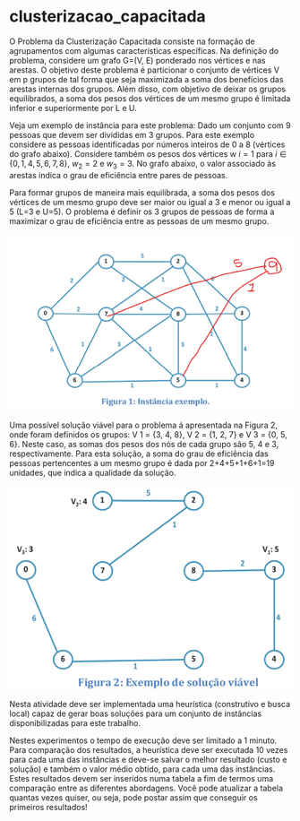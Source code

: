 # clusterizacao_capacitada

O Problema da Clusterização Capacitada consiste na formação de agrupamentos com algumas
características específicas. Na definição do problema, considere um grafo G=(V, E) ponderado nos
vértices e nas arestas. O objetivo deste problema é particionar o conjunto de vértices V em p grupos
de tal forma que seja maximizada a soma dos benefícios das arestas internas dos grupos. Além disso,
com objetivo de deixar os grupos equilibrados, a soma dos pesos dos vértices de um mesmo grupo
é limitada inferior e superiormente por L e U.

Veja um exemplo de instância para este problema: Dado um conjunto com 9 pessoas que devem
ser divididas em 3 grupos. Para este exemplo considere as pessoas identificadas por números
inteiros de 0 a 8 (vértices do grafo abaixo). Considere também os pesos dos vértices w  $i =1$ para
$i \in \{0, 1, 4, 5, 6, 7, 8\}$, $w_2 =2$ e $w_3 =3$. No grafo abaixo, o valor associado às arestas indica o grau de
eficiência entre pares de pessoas.

Para formar grupos de maneira mais equilibrada, a soma dos pesos dos vértices de um mesmo
grupo deve ser maior ou igual a 3 e menor ou igual a 5 (L=3 e U=5). O problema é definir os 3 grupos de pessoas de forma a maximizar o grau de eficiência entre as pessoas de um mesmo grupo.

![](image.png)


Uma possível solução viável para o problema á apresentada na Figura 2, onde foram definidos os
grupos: V 1 = {3, 4, 8}, V 2 = {1, 2, 7} e V 3 = {0, 5, 6}. Neste caso, as somas dos pesos dos nós de cada
grupo são 5, 4 e 3, respectivamente. Para esta solução, a soma do grau de eficiência das pessoas pertencentes a um mesmo grupo é dada por 2+4+5+1+6+1=19 unidades, que indica a qualidade da solução.

![](image2.png)

Nesta atividade deve ser implementada uma heurística (construtivo e busca local) capaz de gerar
boas soluções para um conjunto de instâncias disponibilizadas para este trabalho.

Nestes experimentos o tempo de execução deve ser limitado a 1 minuto. Para comparação
dos resultados, a heurística deve ser executada 10 vezes para cada uma das instâncias e deve-se
salvar o melhor resultado (custo e solução) e também o valor médio obtido, para cada uma das
instâncias. Estes resultados devem ser inseridos numa tabela a fim de termos uma comparação
entre as diferentes abordagens. Você pode atualizar a tabela quantas vezes quiser, ou seja, pode
postar assim que conseguir os primeiros resultados!